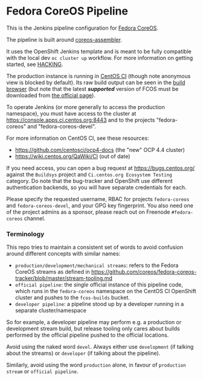 # Fedora CoreOS Pipeline

This is the Jenkins pipeline configuration for
[Fedora CoreOS](https://github.com/coreos/fedora-coreos-config).

The pipeline is built around
[coreos-assembler](https://github.com/coreos/coreos-assembler).

It uses the OpenShift Jenkins template and is meant to be
fully compatible with the local dev `oc cluster up`
workflow. For more information on getting started, see
[HACKING](HACKING.md).

The production instance is running in
[CentOS CI](https://jenkins-fedora-coreos.apps.ocp.ci.centos.org)
(though note anonymous view is blocked by default). Its raw
build output can be seen in the
[build browser](https://builds.coreos.fedoraproject.org/browser)
(but note that the latest ***supported*** version of FCOS must
be downloaded from
[the official page](https://getfedora.org/en/coreos/download/)).

To operate Jenkins (or more generally to access the
production namespace), you must have access to the cluster
at https://console.apps.ci.centos.org:8443 and to the projects
"fedora-coreos" and "fedora-coreos-devel".

For more information on CentOS CI, see these resources:

  - https://github.com/centosci/ocp4-docs (the "new" OCP 4.4 cluster)
  - https://wiki.centos.org/QaWiki/CI (out of date)

If you need access, you can open a bug request at
https://bugs.centos.org/ against the `Buildsys` project and
`Ci.centos.org Ecosystem Testing` category.
Do note that the bug-tracker and OpenShift use different
authentication backends, so you will have separate credentials
for each.

Please specify the requested username, RBAC for projects
`fedora-coreos` and `fedora-coreos-devel`, and your GPG key
fingerprint.
You also need one of the project admins as a sponsor, please
reach out on Freenode `#fedora-coreos` channel.

### Terminology

This repo tries to maintain a consistent set of words to
avoid confusion around different concepts with similar
names:

- `production/development/mechanical streams`: refers to the
  Fedora CoreOS streams as defined in
  https://github.com/coreos/fedora-coreos-tracker/blob/master/stream-tooling.md
- `official pipeline`: the *single* official instance of
  this pipeline code, which runs in the `fedora-coreos`
  namespace on the CentOS CI OpenShift cluster and pushes to
  the `fcos-builds` bucket.
- `developer pipeline`: a pipeline stood up by a developer
  running in a separate cluster/namespace

So for example, a developer pipeline may perform e.g. a
production or development stream build, but release tooling
only cares about builds performed by the official pipeline
pushed to the official locations.

Avoid using the naked word `devel`. Always either use
`development` (if talking about the streams) or `developer`
(if talking about the pipeline).

Similarly, avoid using the word `production` alone, in
favour of `production stream` or `official pipeline`.
